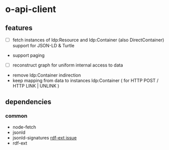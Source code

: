 # o-api-client

## features

* [ ] fetch instances of ldp:Resource and ldp:Container (also DirectContainer) support for JSON-LD & Turtle
 * support paging
* [ ] reconstruct graph for uniform internal access to data
 * remove ldp:Container indirection
 * keep mapping from data to instances ldp:Container ( for HTTP POST / HTTP LINK | UNLINK )

## dependencies

### common

* node-fetch
* jsonld
* jsonld-signatures [rdf-ext issue](https://github.com/rdf-ext/discussions/issues/20)
* rdf-ext
